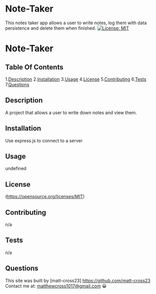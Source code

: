 # Note-Taker
This notes taker app allows a user to write notes, log them with data persistence and delete them when finished. 
[![License: MIT](https://img.shields.io/badge/License-MIT-yellow.svg)](https://opensource.org/licenses/MIT)
  # **Note-Taker**

  ## Table Of Contents

  1.[Description](#description)
  2.[Installation](#installation)
  3.[Usage](#Usage)
  4.[License](#License)
  5.[Contributing](#Contributing)
  6.[Tests](#Tests)
  7.[Questions](#Questions)
  


  ## Description
  A project that allows a user to write down notes and view them.

  ## Installation
  Use express.js to connect to a server 

  ## Usage
  undefined

  ## License
  (https://opensource.org/licenses/MIT)

  ## Contributing
  n/a

  ## Tests
  n/a

  ## Questions
  This site was built by [matt-cross23] https://github.com/matt-cross23 
  Contact me at: matthewcross1017@gmail.com
  :grinning:

